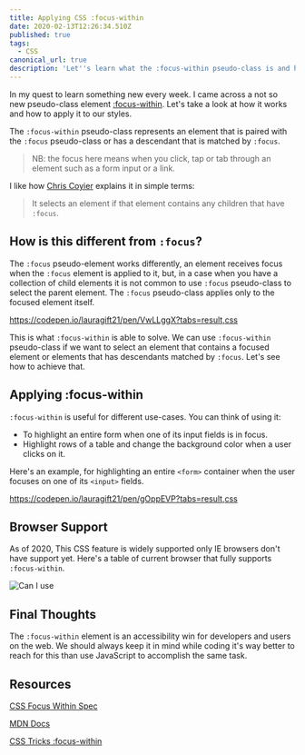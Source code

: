 ```yaml
---
title: Applying CSS :focus-within 
date: 2020-02-13T12:26:34.510Z
published: true
tags:
  - CSS
canonical_url: true
description: 'Let''s learn what the :focus-within pseudo-class is and how to apply it.'
---
```

In my quest to learn something new every week. I came across a not so new pseudo-class element [:focus-within](https://drafts.csswg.org/selectors-4/#the-focus-within-pseudo). Let's take a look at how it works and how to apply it to our styles.

The `:focus-within` pseudo-class represents an element that is paired with the `:focus` pseudo-class or has a descendant that is matched by `:focus`.

> NB: the focus here means when you click, tap or tab through an element such as a form input or a link.

I like how [Chris Coyier](https://css-tricks.com/almanac/selectors/f/focus-within/) explains it in simple terms:

> It selects an element if that element contains any children that have `:focus`.

## How is this different from `:focus`?

The `:focus` pseudo-element works differently, an element receives focus when the `:focus` element is applied to it, but, in a case when you have a collection of child elements it is not common to use `:focus` pseudo-class to select the parent element. The `:focus` pseudo-class applies only to the focused element itself.

https://codepen.io/lauragift21/pen/VwLLggX?tabs=result,css


This is what `:focus-within` is able to solve. We can use `:focus-within `pseudo-class if we want to select an element that contains a focused element or elements that has descendants matched by `:focus`. Let's see how to achieve that.

## Applying :focus-within

`:focus-within` is useful for different use-cases. You can think of using it:

* To highlight an entire form when one of its input fields is in focus.
* Highlight rows of a table and change the background color when a user clicks on it.

Here's an example, for highlighting an entire `<form>` container when the user focuses on one of its `<input>` fields.

https://codepen.io/lauragift21/pen/gOppEVP?tabs=result,css

## Browser Support

As of 2020, This CSS feature is widely supported only IE browsers don't have support yet. Here's a table of current browser that fully supports `:focus-within`.

![Can I use](https://dev-to-uploads.s3.amazonaws.com/i/nu2usvsjsm47xyraenqe.png)

## Final Thoughts

The `:focus-within` element is an accessibility win for developers and users on the web. We should always keep it in mind while coding it's way better to reach for this than use JavaScript to accomplish the same task. 

## Resources

[CSS Focus Within Spec](https://drafts.csswg.org/selectors-4/#the-focus-within-pseudo)

[MDN Docs](https://developer.mozilla.org/en-US/docs/Web/CSS/:focus-within) [](https://css-tricks.com/almanac/selectors/f/focus-within/)

[CSS Tricks :focus-within](https://css-tricks.com/almanac/selectors/f/focus-within/)
